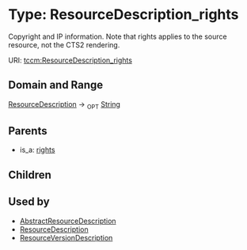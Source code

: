 
# Type: ResourceDescription_rights


Copyright and IP information. Note that rights applies to the source resource, not the CTS2 rendering.

URI: [tccm:ResourceDescription_rights](https://hotecosystem.org/tccm/ResourceDescription_rights)


## Domain and Range

[ResourceDescription](ResourceDescription.md) ->  <sub>OPT</sub> [String](types/String.md)

## Parents

 *  is_a: [rights](rights.md)

## Children


## Used by

 * [AbstractResourceDescription](AbstractResourceDescription.md)
 * [ResourceDescription](ResourceDescription.md)
 * [ResourceVersionDescription](ResourceVersionDescription.md)
